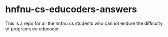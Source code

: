 # hnfnu-cs-educoders-answers
This is a repo for all the hnfnu cs students who cannot endure the difficulty of programs on educoder
